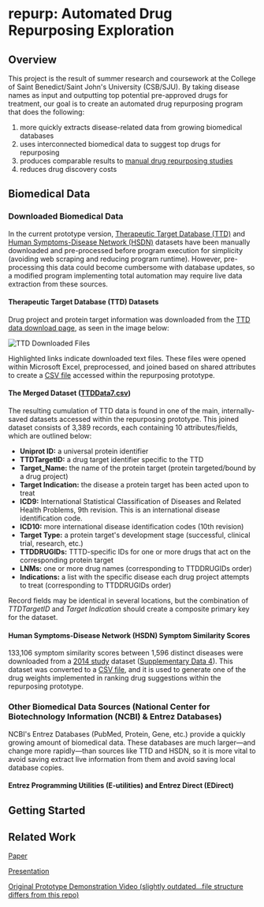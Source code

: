 # repurp: Automated Drug Repurposing Exploration
## Overview
This project is the result of summer research and coursework at the College of Saint Benedict/Saint John's University (CSB/SJU).  By taking disease names as input and outputting top potential pre-approved drugs for treatment, our goal is to create an automated drug repurposing program that does the following:
1. more quickly extracts disease-related data from growing biomedical databases
2. uses interconnected biomedical data to suggest top drugs for repurposing
3. produces comparable results to [manual drug repurposing studies](./KeyResources/Zhang_OmicsDataMining) 
4. reduces drug discovery costs
## Biomedical Data
### Downloaded Biomedical Data
In the current prototype version, [Therapeutic Target Database (TTD)](./input/TTDdata7.csv) and [Human Symptoms-Disease Network (HSDN)](./input/DiseaseSimilarities.csv) datasets have been manually downloaded and pre-processed before program execution for simplicity (avoiding web scraping and reducing program runtime).  However, pre-processing this data could become cumbersome with database updates, so a modified program implementing total automation may require live data extraction from these sources.   
#### Therapeutic Target Database (TTD) Datasets
Drug project and protein target information was downloaded from the [TTD data download page](http://bidd.nus.edu.sg/BIDD-Databases/TTD/TTD_Download.asp), as seen in the image below:

![TTD Downloaded Files](https://cloud.githubusercontent.com/assets/19999194/26797053/3a4b79be-49f1-11e7-8a77-680d9b488521.PNG)

Highlighted links indicate downloaded text files.  These files were opened within Microsoft Excel, preprocessed, and joined based on shared attributes to create a [CSV file](./input/TTDdata7.csv) accessed within the repurposing prototype.
#### The Merged Dataset ([TTDData7.csv](./input/TTDdata7.csv))
The resulting cumulation of TTD data is found in one of the main, internally-saved datasets accessed within the repurposing prototype.  This joined dataset consists of 3,389 records, each containing 10 attributes/fields, which are outlined below:
* **Uniprot ID:** a universal protein identifier
* **TTDTargetID:** a drug target identifier specific to the TTD
* **Target_Name:** the name of the protein target (protein targeted/bound by a drug project)
* **Target Indication:** the disease a protein target has been acted upon to treat
* **ICD9:** International Statistical Classification of Diseases and Related Health Problems, 9th revision.  This is an international disease identification code.
* **ICD10:** more international disease identification codes (10th revision) 
* **Target Type:** a protein target's development stage (successful, clinical trial, research, etc.)
* **TTDDRUGIDs:** TTTD-specific IDs for one or more drugs that act on the corresponding protein target
* **LNMs:** one or more drug names (corresponding to TTDDRUGIDs order)
* **Indications:** a list with the specific disease each drug project attempts to treat (corresponding to TTDDRUGIDs order)

Record fields may be identical in several locations, but the combination of *TTDTargetID* and *Target Indication* should create a composite primary key for the dataset.
#### Human Symptoms-Disease Network (HSDN) Symptom Similarity Scores
133,106 symptom similarity scores between 1,596 distinct diseases were downloaded from a [2014 study](https://www.nature.com/articles/ncomms5212) dataset ([Supplementary Data 4](https://www.nature.com/article-assets/npg/ncomms/2014/140626/ncomms5212/extref/ncomms5212-s5.txt)).  This dataset was converted to a [CSV file](./input/DiseaseSimilarities.csv), and it is used to generate one of the drug weights implemented in ranking drug suggestions within the repurposing prototype. 
### Other Biomedical Data Sources (National Center for Biotechnology Information (NCBI) & Entrez Databases)
NCBI's Entrez Databases (PubMed, Protein, Gene, etc.) provide a quickly growing amount of biomedical data.  These databases are much larger—and change more rapidly—than sources like TTD and HSDN, so it is more vital to avoid saving extract live information from them and avoid saving local database copies.
#### Entrez Programming Utilities (E-utilities) and Entrez Direct (EDirect)
## Getting Started

## Related Work
[Paper](Paper/Lehrer_SOTF.pdf)

[Presentation](https://docs.google.com/presentation/d/1cVauG0fB8b0WDdLQA0-m_aDHLD72X3S9NsO3HkGydaQ/edit?usp=sharing)

[Original Prototype Demonstration Video (slightly outdated...file structure differs from this repo)](https://www.youtube.com/watch?v=CcGqaZKLo1s)
